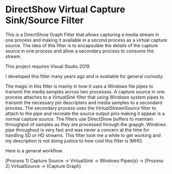 # DirectShow Virtual Capture Sink/Source Filter

This is a DirectShow Graph Filter that allows capturing a media stream in one process and making it available in a second process as a virtual capture source. The idea of this filter
is to encapsulate the details of the capture source in one process and allow a secondary process to consume the stream. 

This project requires Visual Studio 2019 

I developed this filter many years ago and is available for general curiosity. 

The magic in this filter is mainly in how it uses a Windows file pipes to transmit the media samples across two processes. A capture source in one process attaches to a *VirtualSink* filter that using Windows system pipes to transmit the necessary pin descripters and media samples to a secondard process. The secondary process uses the *VirtualStreamSource* filter to attach to the pipe and recreate the source output pins making it appear is a normal capture source. The filters  use DirectShow buffers to maintain throughput of samples as they are processed through the grapgh. Windows pipe throughout is very fast and was never a concern at the time for handling SD or HD streams. This filter took me a while to get working and my description is not doing justice to how cool this filter is IMHO. 

Here is a general workflow. 

[Process 1] Capture Source -> VirtualSink -> Windows Pipes(s) -> [Process 2] VirtualSource -> (Capture Graph)



